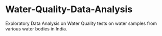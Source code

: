 # Water-Quality-Data-Analysis
Exploratory Data Analysis on Water Quality tests on water samples from various water bodies in India.

